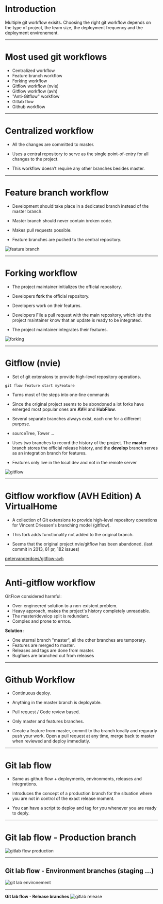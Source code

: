 # Introduction

Multiple git workflow exisits. Choosing the right git workflow depends on the type of project, the team size, the deployment frequency and the deployment environement.

---
# Most used git workflows

* Centralized workflow
* Feature branch workflow
* Forking workflow
* Gitflow workflow (nvie)
* Gitflow workflow (avh)
* "Anti-Gitflow" workflow
* Gitlab flow
* Github workflow

---

<!-- page_number: true -->

# Centralized workflow

* All the changes are committed to master.

* Uses a central repository to serve as the single point-of-entry for all changes to the project.

* This workflow doesn’t require any other branches besides master.

<!-- footer: Source : www.atlassian.com/git/tutorials/comparing-workflows -->

---

# Feature branch workflow

* Development should take place in a dedicated branch instead of the master branch.

* Master branch should never contain broken code.

* Makes pull requests possible.

* Feature branches are pushed to the central repository.


![feature branch](https://www.atlassian.com/dam/jcr:f78ecc23-1371-4ce9-b2c0-b7a9fe706b21/01.svg "Feature branch workflow")

<!-- footer: Source : www.atlassian.com/git/tutorials/comparing-workflows -->

---

# Forking workflow

* The project maintainer initializes the official repository.

* Developers **fork** the official repository.

* Developers work on their features.

* Developers File a pull request with the main repository, which lets the project maintainer know that an update is ready to be integrated. 

* The project maintainer integrates their features.

<!-- footer: Source : www.atlassian.com/git/tutorials/comparing-workflows -->


![forking](https://www.atlassian.com/dam/jcr:5c0941ff-a8b5-435b-a092-2167705f1e97/01.svg "forking")

<!-- footer: Source : www.atlassian.com/git/tutorials/comparing-workflows -->


---

# Gitflow (nvie)

* Set of git extensions to provide high-level repository operations.


```shell
git flow feature start myFeature
```

* Turns most of the steps into one-line commands

* Since the original project seems to be abondoned a lot forks have emerged most popular ones are **AVH** and **HubFlow**.

* Several separate branches always exist, each one for a different purpose.

* sourceTree, Tower ... 

* Uses two branches to record the history of the project. 
The **master** branch stores the official release history, 
and the **develop** branch serves as an integration branch for features.

* Features only live in the local dev and not in the remote server


![gitflow](http://nvie.com/img/git-model@2x.png)


<!-- footer: Source:http://nvie.com/posts/a-successful-git-branching-model/ -->

---
# Gitflow workflow (AVH Edition) A VirtualHome

* A collection of Git extensions to provide high-level repository operations for Vincent Driessen's branching model (gitflow).

* This fork adds functionality not added to the original branch.

* Seems that the original project nvie/gitflow has been abandoned. (last commit in 2013, 81 pr, 182 issues)

[petervanderdoes/gitflow-avh](https://github.com/petervanderdoes/gitflow-avh)

---

# Anti-gitflow workflow
GitFlow considered harmful:
* Over-engineered solution to a non-existent problem.
* Heavy approach, makes the project's history completely unreadable.
* The master/develop split is redundant.
* Complex and prone to errros. 
 
**Solution :** 
* One eternal branch "master", all the other branches are temporary.
* Features are merged to master.
* Releases and tags are done from master.
* Bugfixes are branched out from releases


<!-- footer: Source: http://endoflineblog.com/gitflow-considered-harmful -->


---
# Github Workflow
* Continuous deploy.
* Anything in the master branch is deployable.
* Pull request / Code review based.
* Only master and features branches.

* Create a feature from master, commit to tha branch locally and regurarly push your work. Open a pull request at any time, merge back to master when reviewed and deploy immediatly.

---

# Git lab flow

* Same as github flow + deployments, environments, releases and integrations.

* Introduces the concept of a production branch for the situation where you are not in control of the exact release moment.

* You can have a script to deploy and tag for you whenever you are ready to deply.

<!-- footer: Source : https://about.gitlab.com/2014/09/29/gitlab-flow/ -->

---
# Git lab flow - Production branch


![gitlab flow production](https://about.gitlab.com/images/git_flow/production_branch.png)

---
## Git lab flow - Environment branches (staging ...)


![git lab environement](https://about.gitlab.com/images/git_flow/environment_branches.png)


---
**Git lab flow - Release branches** 
![gitlab release](https://about.gitlab.com/images/git_flow/release_branches.png)
